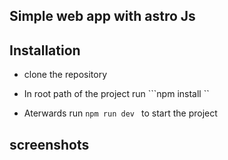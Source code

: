 ## Simple web app with astro Js

## Installation
* clone the repository

* In root path of the project run ```npm install ``

* Aterwards run ```npm run dev ```  to start the project 

## screenshots
